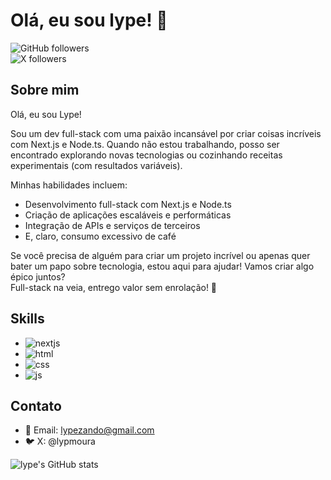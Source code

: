 # Olá, eu sou lype! 👋

![GitHub followers](https://img.shields.io/github/followers/lype?style=social)  
![X followers](https://img.shields.io/twitter/follow/lypmoura?style=social)

## Sobre mim
Olá, eu sou Lype!

Sou um dev full-stack com uma paixão incansável por criar coisas incríveis com Next.js e Node.ts. Quando não estou trabalhando, posso ser encontrado explorando novas tecnologias ou cozinhando receitas experimentais (com resultados variáveis).

Minhas habilidades incluem:

- Desenvolvimento full-stack com Next.js e Node.ts
- Criação de aplicações escaláveis e performáticas
- Integração de APIs e serviços de terceiros
- E, claro, consumo excessivo de café

Se você precisa de alguém para criar um projeto incrível ou apenas quer bater um papo sobre tecnologia, estou aqui para ajudar! Vamos criar algo épico juntos?  
Full-stack na veia, entrego valor sem enrolação! 🚀

## Skills
- ![nextjs](https://img.shields.io/badge/-nextjs-black?style=flat&logo=nextjs)
- ![html](https://img.shields.io/badge/-html-black?style=flat&logo=html)
- ![css](https://img.shields.io/badge/-css-black?style=flat&logo=css)
- ![js](https://img.shields.io/badge/-js-black?style=flat&logo=js)

## Contato
- 📧 Email: lypezando@gmail.com
- 🐦 X: @lypmoura

![lype's GitHub stats](https://github-readme-stats.vercel.app/api?username=lype&show_icons=true&theme=radical)
  
